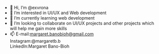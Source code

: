 - 👋 Hi, I’m @exvrona
- 👀 I’m interested in UI/UX and Web development
- 🌱 I’m currently learning web development
- 💞️ I’m looking to collaborate on UI/UX projects and other projects which will help me gain more skills
- 📫 E-mail:margaret.banobioh@gmail.com   
Instagram:@margaretb.b   
LinkedIn:Margaret Bano-Bioh 

<!---
exvrona/exvrona is a ✨ special ✨ repository because its `README.md` (this file) appears on your GitHub profile.
You can click the Preview link to take a look at your changes.
--->
